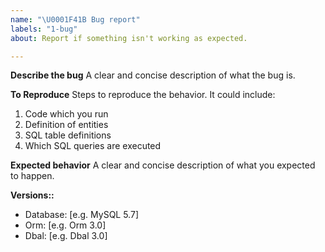```yaml
---
name: "\U0001F41B Bug report"
labels: "1-bug"
about: Report if something isn't working as expected.

---
```


**Describe the bug**
A clear and concise description of what the bug is.

**To Reproduce**
Steps to reproduce the behavior. It could include:
1. Code which you run
2. Definition of entities
3. SQL table definitions
4. Which SQL queries are executed

**Expected behavior**
A clear and concise description of what you expected to happen.

**Versions::**
 - Database: [e.g. MySQL 5.7]
 - Orm: [e.g. Orm 3.0]
 - Dbal: [e.g. Dbal 3.0]
